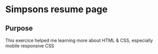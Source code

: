 # Simpsons resume page

## Purpose

This exercice helped me learning more about HTML & CSS, especially mobile responsive CSS
